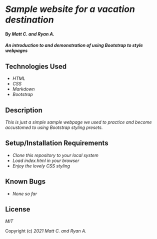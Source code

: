 # _Sample website for a vacation destination_

#### By _**Matt C. and Ryan A.**_

#### _An introduction to and demonstration of using Bootstrap to style webpages_

## Technologies Used

* _HTML_
* _CSS_
* _Markdown_
* _Bootstrap_

## Description

_This is just a simple sample webpage we used to practice and become accustomed to using Bootstrap styling presets._

## Setup/Installation Requirements

* _Clone this repository to your local system_
* _Load index.html in your browser_
* _Enjoy the lovely CSS styling_

## Known Bugs

* _None so far_

## License

_MIT_

Copyright (c) _2021_ _Matt C. and Ryan A._